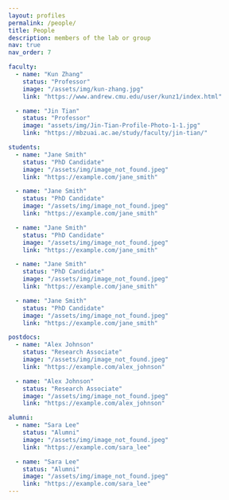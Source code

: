 ```yaml
---
layout: profiles
permalink: /people/
title: People
description: members of the lab or group
nav: true
nav_order: 7

faculty:
  - name: "Kun Zhang"
    status: "Professor"
    image: "/assets/img/kun-zhang.jpg"
    link: "https://www.andrew.cmu.edu/user/kunz1/index.html"

  - name: "Jin Tian"
    status: "Professor"
    image: "assets/img/Jin-Tian-Profile-Photo-1-1.jpg"
    link: "https://mbzuai.ac.ae/study/faculty/jin-tian/"

students:
  - name: "Jane Smith"
    status: "PhD Candidate"
    image: "/assets/img/image_not_found.jpeg"
    link: "https://example.com/jane_smith"

  - name: "Jane Smith"
    status: "PhD Candidate"
    image: "/assets/img/image_not_found.jpeg"
    link: "https://example.com/jane_smith"

  - name: "Jane Smith"
    status: "PhD Candidate"
    image: "/assets/img/image_not_found.jpeg"
    link: "https://example.com/jane_smith"

  - name: "Jane Smith"
    status: "PhD Candidate"
    image: "/assets/img/image_not_found.jpeg"
    link: "https://example.com/jane_smith"

  - name: "Jane Smith"
    status: "PhD Candidate"
    image: "/assets/img/image_not_found.jpeg"
    link: "https://example.com/jane_smith"

postdocs:
  - name: "Alex Johnson"
    status: "Research Associate"
    image: "/assets/img/image_not_found.jpeg"
    link: "https://example.com/alex_johnson"

  - name: "Alex Johnson"
    status: "Research Associate"
    image: "/assets/img/image_not_found.jpeg"
    link: "https://example.com/alex_johnson"

alumni:
  - name: "Sara Lee"
    status: "Alumni"
    image: "/assets/img/image_not_found.jpeg"
    link: "https://example.com/sara_lee"

  - name: "Sara Lee"
    status: "Alumni"
    image: "/assets/img/image_not_found.jpeg"
    link: "https://example.com/sara_lee"
---
```

